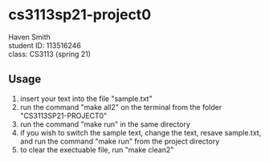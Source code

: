 # cs3113sp21-project0
Haven Smith<br/>
student ID: 113516246<br/>
class: CS3113 (spring 21)
## Usage
1. insert your text into the file "sample.txt"
2. run the command "make all2" on the terminal from the folder "CS3113SP21-PROJECT0"
3. run the command "make run" in the same directory
4. if you wish to switch the sample text, change the text, resave sample.txt, and run the command "make run" from the project directory
5. to clear the exectuable file, run "make clean2"

